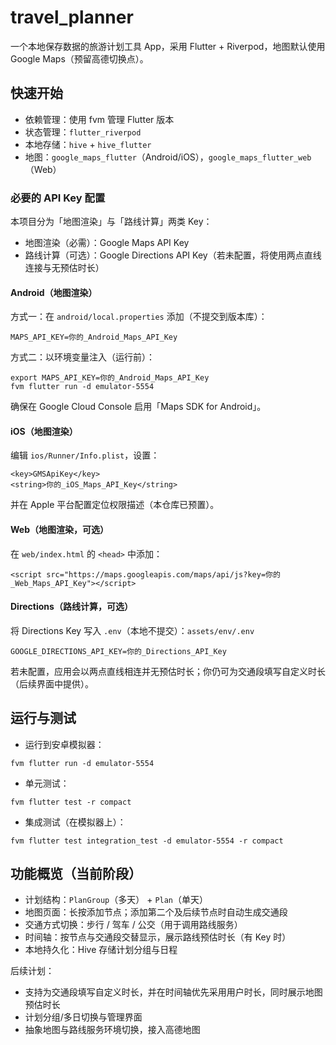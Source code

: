 # travel_planner

一个本地保存数据的旅游计划工具 App，采用 Flutter + Riverpod，地图默认使用 Google Maps（预留高德切换点）。

## 快速开始

- 依赖管理：使用 fvm 管理 Flutter 版本
- 状态管理：`flutter_riverpod`
- 本地存储：`hive` + `hive_flutter`
- 地图：`google_maps_flutter`（Android/iOS），`google_maps_flutter_web`（Web）

### 必要的 API Key 配置

本项目分为「地图渲染」与「路线计算」两类 Key：

- 地图渲染（必需）：Google Maps API Key
- 路线计算（可选）：Google Directions API Key（若未配置，将使用两点直线连接与无预估时长）

#### Android（地图渲染）

方式一：在 `android/local.properties` 添加（不提交到版本库）：
```
MAPS_API_KEY=你的_Android_Maps_API_Key
```
方式二：以环境变量注入（运行前）：
```
export MAPS_API_KEY=你的_Android_Maps_API_Key
fvm flutter run -d emulator-5554
```
确保在 Google Cloud Console 启用「Maps SDK for Android」。

#### iOS（地图渲染）

编辑 `ios/Runner/Info.plist`，设置：
```
<key>GMSApiKey</key>
<string>你的_iOS_Maps_API_Key</string>
```
并在 Apple 平台配置定位权限描述（本仓库已预置）。

#### Web（地图渲染，可选）

在 `web/index.html` 的 `<head>` 中添加：
```
<script src="https://maps.googleapis.com/maps/api/js?key=你的_Web_Maps_API_Key"></script>
```

#### Directions（路线计算，可选）

将 Directions Key 写入 `.env`（本地不提交）：`assets/env/.env`
```
GOOGLE_DIRECTIONS_API_KEY=你的_Directions_API_Key
```
若未配置，应用会以两点直线相连并无预估时长；你仍可为交通段填写自定义时长（后续界面中提供）。

## 运行与测试

- 运行到安卓模拟器：
```
fvm flutter run -d emulator-5554
```
- 单元测试：
```
fvm flutter test -r compact
```
- 集成测试（在模拟器上）：
```
fvm flutter test integration_test -d emulator-5554 -r compact
```

## 功能概览（当前阶段）

- 计划结构：`PlanGroup`（多天） + `Plan`（单天）
- 地图页面：长按添加节点；添加第二个及后续节点时自动生成交通段
- 交通方式切换：步行 / 驾车 / 公交（用于调用路线服务）
- 时间轴：按节点与交通段交替显示，展示路线预估时长（有 Key 时）
- 本地持久化：Hive 存储计划分组与日程

后续计划：
- 支持为交通段填写自定义时长，并在时间轴优先采用用户时长，同时展示地图预估时长
- 计划分组/多日切换与管理界面
- 抽象地图与路线服务环境切换，接入高德地图
